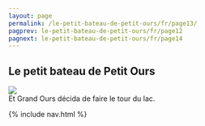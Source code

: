 ```yaml
---
layout: page
permalink: /le-petit-bateau-de-petit-ours/fr/page13/
pagprev: le-petit-bateau-de-petit-ours/fr/page12
pagnext: le-petit-bateau-de-petit-ours/fr/page14
---
```


## Le petit bateau de Petit Ours

<img src="{{ site.baseurl }}/img/le-petit-bateau-de-petit-ours/page13.jpg"/>

<div class="childbook-text">
Et Grand Ours décida de faire le tour du lac.
</div>

{% include nav.html %}
